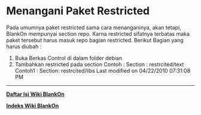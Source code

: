# Menangani Paket Restricted
Pada umumnya paket restricted sama cara menanganinya, akan tetapi, BlankOn
mempunyai section repo. Karna restricted sifatnya terbatas maka paket tersebut
harus masuk repo bagian restricted.
Berikut Bagian yang harus diubah :
   1. Buka Berkas Control di dalam folder debian
   1. Tambahkan restricted pada section
Contoh :
     Section : restrcited/text
Contoh1 :
     Section: restrcited/libs
Last modified on 04/22/2010 07:31:08 PM
 
---
[**Daftar Isi Wiki BlankOn**](/DaftarIsi/README.md)
 
[**Indeks Wiki BlankOn**](/Indeks.md)
